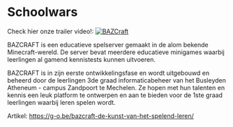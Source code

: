 # Schoolwars

Check hier onze trailer video!:
[![BAZCraft](https://img.youtube.com/vi/GBGEZqXkAUY/0.jpg)](https://www.youtube.com/watch?v=GBGEZqXkAUY)

BAZCRAFT is een educatieve spelserver gemaakt in de alom bekende Minecraft-wereld. De server bevat meerdere educatieve minigames waarbij leerlingen al gamend kennistests kunnen uitvoeren.

BAZCRAFT is in zijn eerste ontwikkelingsfase en wordt uitgebouwd en beheerd door de leerlingen 3de graad informaticabeheer van het Busleyden Atheneum - campus Zandpoort te Mechelen. Ze hopen met hun talenten en kennis een leuk platform te ontwerpen en aan te bieden voor de 1ste graad leerlingen waarbij leren spelen wordt. 

Artikel: https://g-o.be/bazcraft-de-kunst-van-het-spelend-leren/
